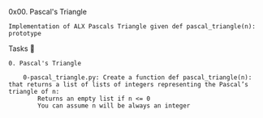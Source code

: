 0x00. Pascal's Triangle

    Implementation of ALX Pascals Triangle given def pascal_triangle(n): prototype

Tasks 📃

    0. Pascal's Triangle

        0-pascal_triangle.py: Create a function def pascal_triangle(n): that returns a list of lists of integers representing the Pascal’s triangle of n:
            Returns an empty list if n <= 0
            You can assume n will be always an integer

